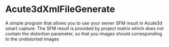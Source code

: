 # Acute3dXmlFileGenerate
A simple program that allows you to use your owner SFM result in Acute3d smart capture. The SFM result is provided by project matrix which does not contain the distortion parameter, so that you images should corresponding to the undistorted images
